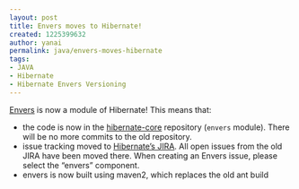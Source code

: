 ```yaml
---
layout: post
title: Envers moves to Hibernate!
created: 1225399632
author: yanai
permalink: java/envers-moves-hibernate
tags:
- JAVA
- Hibernate
- Hibernate Envers Versioning
---
```

<p><a href="http://www.jboss.org/envers/">Envers</a> is now a module of Hibernate! This means that:</p><ul><li>the code is now in the <a href="http://anonsvn.jboss.org/repos/hibernate/core/trunk/">hibernate-core</a> repository (<code>envers</code> module). There will be no more commits to the old repository.</li><li>issue tracking moved to <a href="http://opensource.atlassian.com/projects/hibernate/browse/HHH">Hibernate&rsquo;s JIRA</a>. All open issues from the old JIRA have been moved there. When creating an Envers issue, please select the &ldquo;envers&rdquo; component.</li><li>envers is now built using maven2, which replaces the old ant build</li></ul><p>&nbsp;</p>
